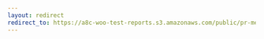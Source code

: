 ```yaml
---
layout: redirect
redirect_to: https://a8c-woo-test-reports.s3.amazonaws.com/public/pr-merge/38906/e2e/index.html
---
```

